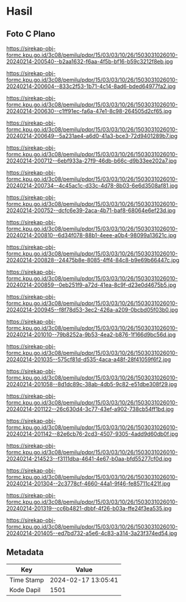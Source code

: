 # Hasil

## Foto C Plano

https://sirekap-obj-formc.kpu.go.id/3c08/pemilu/pdpr/15/03/03/10/26/1503031026010-20240214-200540--b2aa1632-f6aa-4f5b-bf16-b59c3212f8eb.jpg

https://sirekap-obj-formc.kpu.go.id/3c08/pemilu/pdpr/15/03/03/10/26/1503031026010-20240214-200604--833c2f53-1b71-4c14-8ad6-bded64977fa2.jpg

https://sirekap-obj-formc.kpu.go.id/3c08/pemilu/pdpr/15/03/03/10/26/1503031026010-20240214-200630--c1ff91ec-fa6a-47e1-8c98-264505d2cf65.jpg

https://sirekap-obj-formc.kpu.go.id/3c08/pemilu/pdpr/15/03/03/10/26/1503031026010-20240214-200649--5a231ae4-a6d0-41a3-bce3-72d9401289b7.jpg

https://sirekap-obj-formc.kpu.go.id/3c08/pemilu/pdpr/15/03/03/10/26/1503031026010-20240214-200712--6ebf933a-27f9-46db-b66c-d9b33ee202a7.jpg

https://sirekap-obj-formc.kpu.go.id/3c08/pemilu/pdpr/15/03/03/10/26/1503031026010-20240214-200734--4c45ac1c-d33c-4d78-8b03-6e6d3508af81.jpg

https://sirekap-obj-formc.kpu.go.id/3c08/pemilu/pdpr/15/03/03/10/26/1503031026010-20240214-200752--dcfc6e39-2aca-4b71-baf8-68064e6ef23d.jpg

https://sirekap-obj-formc.kpu.go.id/3c08/pemilu/pdpr/15/03/03/10/26/1503031026010-20240214-200810--6d34f078-88b1-4eee-a0b4-98099a13621c.jpg

https://sirekap-obj-formc.kpu.go.id/3c08/pemilu/pdpr/15/03/03/10/26/1503031026010-20240214-200828--24475b8e-8085-4ff4-84c8-b9e69b66447c.jpg

https://sirekap-obj-formc.kpu.go.id/3c08/pemilu/pdpr/15/03/03/10/26/1503031026010-20240214-200859--0eb251f9-a72d-41ea-8c9f-d23e0d4675b5.jpg

https://sirekap-obj-formc.kpu.go.id/3c08/pemilu/pdpr/15/03/03/10/26/1503031026010-20240214-200945--f8f78d53-3ec2-426a-a209-0bcbd05f03b0.jpg

https://sirekap-obj-formc.kpu.go.id/3c08/pemilu/pdpr/15/03/03/10/26/1503031026010-20240214-201010--79b8252a-9b53-4ea2-b876-1f166d9bc56d.jpg

https://sirekap-obj-formc.kpu.go.id/3c08/pemilu/pdpr/15/03/03/10/26/1503031026010-20240214-201035--575cf81d-d535-4aca-a48f-28f41059f6f2.jpg

https://sirekap-obj-formc.kpu.go.id/3c08/pemilu/pdpr/15/03/03/10/26/1503031026010-20240214-201058--8d1dc89c-38ab-4db5-9c82-e51dbe308f29.jpg

https://sirekap-obj-formc.kpu.go.id/3c08/pemilu/pdpr/15/03/03/10/26/1503031026010-20240214-201122--26c630d4-3c77-43ef-a902-738cb54ff1bd.jpg

https://sirekap-obj-formc.kpu.go.id/3c08/pemilu/pdpr/15/03/03/10/26/1503031026010-20240214-201142--82e6cb76-2cd3-4507-9305-4add9d60db0f.jpg

https://sirekap-obj-formc.kpu.go.id/3c08/pemilu/pdpr/15/03/03/10/26/1503031026010-20240214-214523--f3111dba-4641-4e67-b0aa-bfd55277cf0d.jpg

https://sirekap-obj-formc.kpu.go.id/3c08/pemilu/pdpr/15/03/03/10/26/1503031026010-20240214-201304--2c3778cf-4660-44a1-9f46-fe85711c421f.jpg

https://sirekap-obj-formc.kpu.go.id/3c08/pemilu/pdpr/15/03/03/10/26/1503031026010-20240214-201319--cc6b4821-dbbf-4f26-b03a-ffe24f3ea535.jpg

https://sirekap-obj-formc.kpu.go.id/3c08/pemilu/pdpr/15/03/03/10/26/1503031026010-20240214-201405--ed7bd732-a5e6-4c83-a314-3a23f374ed54.jpg


## Metadata

| Key        | Value               |
| ---------- | ------------------- |
| Time Stamp | 2024-02-17 13:05:41 |
| Kode Dapil | 1501                |



